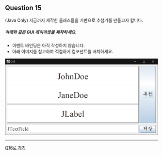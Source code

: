 ## Question 15

(Java Only)
지금까지 제작한 클래스들을 기반으로 추첨기를 만들고자 합니다.

##### 아래와 같은 GUI 레이아웃을 제작하세요.
- 이벤트 바인딩은 아직 작성하지 않습니다.
- 아래 이미지를 참고하여 적절하게 컴포넌트를 배치하세요.

![Example](../images/Q15Example.png)


* * *

[Q16로 가기](Q16.md)